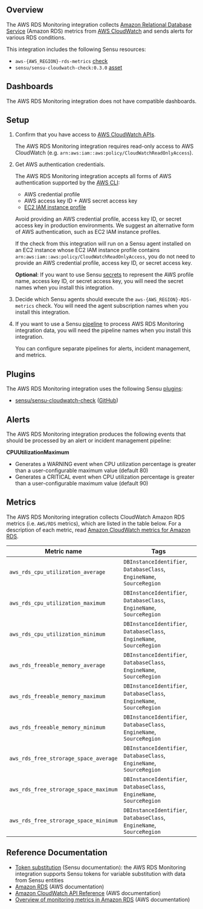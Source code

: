 ## Overview

<!-- Sensu Integration description; supports markdown -->

The AWS RDS Monitoring integration collects [Amazon Relational Database Service] (Amazon RDS) metrics from [AWS CloudWatch] and sends alerts for various RDS conditions.

<!-- Provide a high level overview of the integration contents (e.g. checks, filters, mutators, handlers, assets, etc) -->

This integration includes the following Sensu resources:

* `aws-{AWS_REGION}-rds-metrics` [check]
* `sensu/sensu-cloudwatch-check:0.3.0` [asset] 

## Dashboards

<!-- List of compatible dashboards w/ screenshots (supports png, jpeg, and gif images; relative paths only; e.g. `![](img/dashboard-1.png)` )-->

<!-- This integration is compatible with the [{{dashboard_name}}][{{dashboard_link}}] (included w/ [Sensu Plus][sensu-plus]). -->

<!-- ![](img/dashboard.png) -->

The AWS RDS Monitoring integration does not have compatible dashboards.

## Setup

1. Confirm that you have access to [AWS CloudWatch APIs].
   
   The AWS RDS Monitoring integration requires read-only access to AWS CloudWatch (e.g. `arn:aws:iam::aws:policy/CloudWatchReadOnlyAccess`).

1. Get AWS authentication credentials.
   
   The AWS RDS Monitoring integration accepts all forms of AWS authentication supported by the [AWS CLI]:

   - AWS credential profile
   - AWS access key ID + AWS secret access key
   - [EC2 IAM instance profile]

   Avoid providing an AWS credential profile, access key ID, or secret access key in production environments. We suggest an alternative form of AWS authentication, such as EC2 IAM instance profiles.

   If the check from this integration will run on a Sensu agent installed on an EC2 instance whose EC2 IAM instance profile contains `arn:aws:iam::aws:policy/CloudWatchReadOnlyAccess`, you do not need to provide an AWS credential profile, access key ID, or secret access key.

   **Optional**: If you want to use Sensu [secrets] to represent the AWS profile name, access key ID, or secret access key, you will need the secret names when you install this integration.

1. Decide which Sensu agents should execute the `aws-{AWS_REGION}-RDS-metrics` check. You will need the agent subscription names when you install this integration.

1. If you want to use a Sensu [pipeline] to process AWS RDS Monitoring integration data, you will need the pipeline names when you install this integration.

   You can configure separate pipelines for alerts, incident management, and metrics.

## Plugins

<!-- Links to any Sensu Integration dependencies (i.e. Sensu Plugins) -->

The AWS RDS Monitoring integration uses the following Sensu [plugins]:

- [sensu/sensu-cloudwatch-check][sensu-cloudwatch-check-bonsai] ([GitHub][sensu-cloudwatch-check-github])

## Alerts

<!-- List of all alerts generated by this integration. -->

The AWS RDS Monitoring integration produces the following events that should be processed by an alert or incident management pipeline:

**CPUUtilizationMaximum**

- Generates a WARNING event when CPU utilization percentage is greater than a user-configurable maximum value (default 80)
- Generates a CRITICAL event when CPU utilization percentage is greater than a user-configurable maximum value (default 90)

## Metrics

<!-- List of all metrics or events collected by this integration. -->

The AWS RDS Monitoring integration collects CloudWatch Amazon RDS metrics (i.e. `AWS/RDS` metrics), which are listed in the table below. For a description of each metric, read [Amazon CloudWatch metrics for Amazon RDS].

Metric name | Tags
----------- | ----
`aws_rds_cpu_utilization_average` | `DBInstanceIdentifier`, `DatabaseClass`, `EngineName`, `SourceRegion`
`aws_rds_cpu_utilization_maximum` | `DBInstanceIdentifier`, `DatabaseClass`, `EngineName`, `SourceRegion`
`aws_rds_cpu_utilization_minimum` | `DBInstanceIdentifier`, `DatabaseClass`, `EngineName`, `SourceRegion`
`aws_rds_freeable_memory_average` | `DBInstanceIdentifier`, `DatabaseClass`, `EngineName`, `SourceRegion`
`aws_rds_freeable_memory_maximum` | `DBInstanceIdentifier`, `DatabaseClass`, `EngineName`, `SourceRegion`
`aws_rds_freeable_memory_minimum` | `DBInstanceIdentifier`, `DatabaseClass`, `EngineName`, `SourceRegion`
`aws_rds_free_strorage_space_average` | `DBInstanceIdentifier`, `DatabaseClass`, `EngineName`, `SourceRegion`
`aws_rds_free_strorage_space_maximum` | `DBInstanceIdentifier`, `DatabaseClass`, `EngineName`, `SourceRegion`
`aws_rds_free_strorage_space_minimum` | `DBInstanceIdentifier`, `DatabaseClass`, `EngineName`, `SourceRegion`

## Reference Documentation

<!-- Please provide links to any relevant reference documentation to help users learn more and/or troubleshoot this integration; specifically including any third-party software documentation. -->

* [Token substitution] (Sensu documentation): the AWS RDS Monitoring integration supports Sensu tokens for variable substitution with data from Sensu entities
* [Amazon RDS][Amazon Relational Database Service] (AWS documentation)
* [Amazon CloudWatch API Reference][AWS CloudWatch APIs] (AWS documentation)
* [Overview of monitoring metrics in Amazon RDS] (AWS documentation)


<!-- Links -->
[check]: https://docs.sensu.io/sensu-go/latest/observability-pipeline/observe-schedule/checks/
[asset]: https://docs.sensu.io/sensu-go/latest/plugins/assets/
[subscription]: https://docs.sensu.io/sensu-go/latest/observability-pipeline/observe-schedule/subscriptions/
[subscriptions]: https://docs.sensu.io/sensu-go/latest/observability-pipeline/observe-schedule/subscriptions/
[agents]: https://docs.sensu.io/sensu-go/latest/observability-pipeline/observe-schedule/agent/
[annotation]: https://docs.sensu.io/sensu-go/latest/observability-pipeline/observe-schedule/agent/#general-configuration-flags
[plugins]: https://docs.sensu.io/sensu-go/latest/plugins/
[metrics]: https://docs.sensu.io/sensu-go/latest/observability-pipeline/observe-schedule/metrics/
[handler]: https://docs.sensu.io/sensu-go/latest/observability-pipeline/observe-process/handlers/
[pipeline]: https://docs.sensu.io/sensu-go/latest/observability-pipeline/observe-process/pipelines/
[secret]: https://docs.sensu.io/sensu-go/latest/operations/manage-secrets/secrets/
[secrets]: https://docs.sensu.io/sensu-go/latest/operations/manage-secrets/secrets/
[Token substitution]: https://docs.sensu.io/sensu-go/latest/observability-pipeline/observe-schedule/tokens/
[sensu-plus]: https://sensu.io/features/analytics
[{{dashboard-link}}]: #
[sensu-cloudwatch-check-bonsai]: https://bonsai.sensu.io/assets/sensu/sensu-cloudwatch-check
[sensu-cloudwatch-check-github]: https://github.com/sensu/sensu-cloudwatch-check
[Amazon Relational Database Service]: https://aws.amazon.com/rds/
[AWS CloudWatch]: https://aws.amazon.com/cloudwatch/
[AWS CLI]: https://aws.amazon.com/cli/
[EC2 IAM instance profile]: https://docs.aws.amazon.com/IAM/latest/UserGuide/id_roles_use_switch-role-ec2_instance-profiles.html
[AWS CloudWatch APIs]: https://docs.aws.amazon.com/AmazonCloudWatch/latest/APIReference/Welcome.html
[Overview of monitoring metrics in Amazon RDS]: https://docs.aws.amazon.com/AmazonRDS/latest/UserGuide/MonitoringOverview.html
[Amazon CloudWatch metrics for Amazon RDS]: https://docs.aws.amazon.com/AmazonRDS/latest/UserGuide/rds-metrics.html
